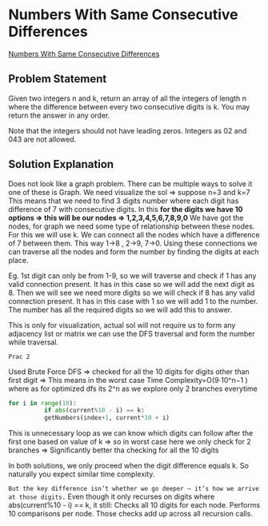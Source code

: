 # Numbers With Same Consecutive Differences

[Numbers With Same Consecutive Differences](https://leetcode.com/problems/numbers-with-same-consecutive-differences/description/)

## Problem Statement

Given two integers n and k, return an array of all the integers of length n where the difference between every two consecutive digits is k. You may return the answer in any order.

Note that the integers should not have leading zeros. Integers as 02 and 043 are not allowed.

## Solution Explanation

Does not look like a graph problem. There can be multiple ways to solve it one of these is Graph.
We need visualize the sol => suppose n=3 and k=7
This means that we need to find 3 digits number where each digit has difference of 7 with consecutive digits.
In this **for the digits we have 10 options => this will be our nodes => 1,2,3,4,5,6,7,8,9,0**
We have got the nodes, for graph we need some type of relationship between these nodes. For this we will use k. We can connect all the nodes which have a difference of 7 between them. This way 1->8 , 2->9, 7->0.
Using these connections we can traverse all the nodes and form the number by finding the digits at each place.

Eg. 1st digit can only be from 1-9, so we will traverse and check if 1 has any valid connection present. It has in this case so we will add the next digit as 8. Then we will see we need more digits so we will check if 8 has any valid connection present. It has in this case with 1 so we will add 1 to the number. The number has all the required digits so we will add this to answer.

This is only for visualization, actual sol will not require us to form any adjacency list or matrix we can use the DFS traversal and form the number while traversal.

`Prac 2`

Used Brute Force DFS => checked for all the 10 digits for digits other than first digit => This means in the worst case Time Complexity=O(9⋅10^n−1 )
where as for optimized dfs its 2^n as we explore only 2 branches everytime

```python
for i in range(10):
          if abs(current%10 - i) == k:
          getNumbers(index+1, current*10 + i)
```

This is unnecessary loop as we can know which digits can follow after the first one based on value of k => so in worst case here we only check for 2 branches => Significantly better tha checking for all the 10 digits

In both solutions, we only proceed when the digit difference equals k.
So naturally you expect similar time complexity.

`But the key difference isn’t whether we go deeper — it’s how we arrive at those digits.`
Even though it only recurses on digits where abs(current%10 - i) == k, it still:
Checks all 10 digits for each node.
Performs 10 comparisons per node.
Those checks add up across all recursion calls.

